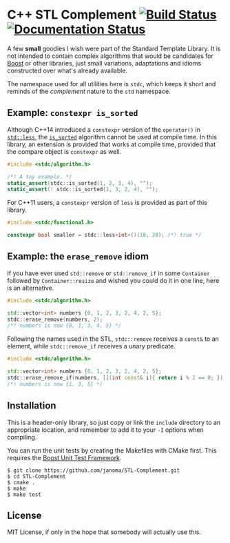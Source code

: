 # C++ STL Complement [![Build Status](https://travis-ci.org/janoma/STL-Complement.svg?branch=master)](https://travis-ci.org/janoma/STL-Complement) [![Documentation Status](https://readthedocs.org/projects/stl-complement/badge/?version=latest)](http://stl-complement.readthedocs.io/en/latest/?badge=latest)
A few **small** goodies I wish were part of the Standard Template Library. It is not
intended to contain complex algorithms that would be candidates for
[Boost](http://www.boost.org/) or other libraries, just small variations, adaptations
and idioms constructed over what's already available.

The namespace used for all utilities here is `stdc`, which keeps it short and
reminds of the _complement_ nature to the `std` namespace.

## Example: `constexpr is_sorted`
Although C++14 introduced a `constexpr` version of the `operator()` in
[`std::less`](http://en.cppreference.com/w/cpp/utility/functional/less), the
[`is_sorted`](http://en.cppreference.com/w/cpp/algorithm/is_sorted) algorithm
cannot be used at compile time. In this library, an extension is provided that
works at compile time, provided that the compare object is `constexpr` as well.

```cpp
#include <stdc/algorithm.h>

/*! A toy example. */
static_assert(stdc::is_sorted(1, 2, 3, 4), "");
static_assert(! stdc::is_sorted(1, 3, 2, 4), "");
```

For C++11 users, a `constexpr` version of `less` is provided as part of this
library.

```cpp
#include <stdc/functional.h>

constexpr bool smaller = stdc::less<int>()(10, 20); /*! true */
```

## Example: the `erase_remove` idiom
If you have ever used `std::remove` or `std::remove_if` in some `Container`
followed by `Container::resize` and wished you could do it in one line, here
is an alternative.

```cpp
#include <stdc/algorithm.h>

std::vector<int> numbers {0, 1, 2, 3, 2, 4, 2, 5};
stdc::erase_remove(numbers, 2);
/*! numbers is now {0, 1, 3, 4, 5} */
```

Following the names used in the STL, `stdc::remove` receives a `const&` to
an element, while `stdc::remove_if` receives a unary predicate.

```cpp
#include <stdc/algorithm.h>

std::vector<int> numbers {0, 1, 2, 3, 2, 4, 2, 5};
stdc::erase_remove_if(numbers, [](int const& i){ return i % 2 == 0; });
/*! numbers is now {1, 3, 5} */
```

## Installation
This is a header-only library, so just copy or link the `include` directory to
an appropriate location, and remember to add it to your `-I` options when
compiling.

You can run the unit tests by creating the Makefiles with CMake first. This
requires the [Boost Unit Test Framework](http://www.boost.org/doc/libs/1_56_0/libs/test/doc/html/utf.html).

```
$ git clone https://github.com/janoma/STL-Complement.git
$ cd STL-Complement
$ cmake .
$ make
$ make test
```

## License
MIT License, if only in the hope that somebody will actually use this.

[//]: # ( vim: set nofoldenable: )
